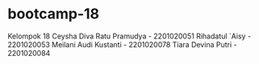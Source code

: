 # bootcamp-18
Kelompok 18
Ceysha Diva Ratu Pramudya - 2201020051
Rihadatul `Aisy - 2201020053
Meilani Audi Kustanti - 2201020078
Tiara Devina Putri - 2201020084
